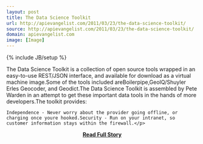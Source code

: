 ```yaml
---
layout: post
title: The Data Science Toolkit
url: http://apievangelist.com/2011/03/23/the-data-science-toolkit/
source: http://apievangelist.com/2011/03/23/the-data-science-toolkit/
domain: apievangelist.com
image: [Image]
---
```

{% include JB/setup %}<p>The Data Science Toolkit is a collection of open source tools wrapped in an easy-to-use REST/JSON interface, and available for download as a virtual machine image.Some of the tools included areBoilerpipe,GeoIQ/Shuyler Erles Geocoder, and Geodict.The Data Science Toolkit is assembled by Pete Warden in an attempt to get these important data tools in the hands of more developers.The toolkit provides:

	Independence - Never worry about the provider going offline, or charging once youre hooked.Security - Run on your intranet, so customer information stays within the firewall.</p>
<center><p><a href="http://apievangelist.com/2011/03/23/the-data-science-toolkit/" style='padding:25px; font-sze:18px; font-weight: bold;'>Read Full Story</a></p></center>
